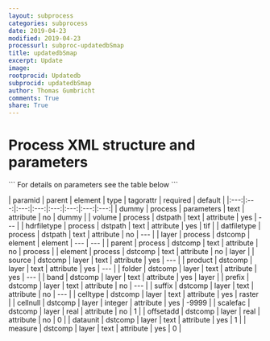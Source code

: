 ```yaml
---
layout: subprocess
categories: subprocess
date: 2019-04-23
modified: 2019-04-23
processurl: subproc-updatedbSmap
title: updatedbSmap
excerpt: Update
image: 
rootprocid: Updatedb
subprocid: updatedbSmap
author: Thomas Gumbricht
comments: True
share: True
---
```


<h1 class='foot-description'>Process XML structure and parameters</h1>
```
For details on parameters see the table below
<?xml version="1.0" ?>
<process>
  <!--Generated from python-->
  <userproj plotid="yourplotid" projectid="yourprojectid" siteid="yoursiteid" system="systemid" tractid="yourtractid" userid="youruserid"/>
  <period endday="DD" endmonth="MM" endyear="YYYY" seasonendday="DD" seasonendmonth="MM" seasonstartday="DD" seasonstartmonth="MM" startday="DD" startmonth="MM" startyear="YYYY" timestep="timestep"/>
  <parameters dummy="txtstring"/>
  <dstpath datfiletype="txtstring" hdrfiletype="txtstring" volume="txtstring"/>
  <dstcomp element="txtstring" parent="txtstring">
    <layer band="txtstring" cellnull="xyz" celltype="txtstring" dataunit="txtstring" folder="txtstring" measure="txtstring" offsetadd="xyz.abc" prefix="txtstring" product="txtstring" scalefac="xyz.abc" source="txtstring" suffix="txtstring"/>
  </dstcomp>
</process>
```

| paramid | parent | element | type | tagorattr | required | default |
|:---:|:---:|:---:|:---:|:---:|:---:|:---:|:---:|
| dummy | process | parameters | text | attribute | no | dummy |
| volume | process | dstpath | text | attribute | yes | --- |
| hdrfiletype | process | dstpath | text | attribute | yes | tif |
| datfiletype | process | dstpath | text | attribute | no | --- |
| layer | process | dstcomp | element | element | --- | --- |
| parent | process | dstcomp | text | attribute | no | process |
| element | process | dstcomp | text | attribute | no | layer |
| source | dstcomp | layer | text | attribute | yes | --- |
| product | dstcomp | layer | text | attribute | yes | --- |
| folder | dstcomp | layer | text | attribute | yes | --- |
| band | dstcomp | layer | text | attribute | yes | layer |
| prefix | dstcomp | layer | text | attribute | no | --- |
| suffix | dstcomp | layer | text | attribute | no | --- |
| celltype | dstcomp | layer | text | attribute | yes | raster |
| cellnull | dstcomp | layer | integer | attribute | yes | -9999 |
| scalefac | dstcomp | layer | real | attribute | no | 1 |
| offsetadd | dstcomp | layer | real | attribute | no | 0 |
| dataunit | dstcomp | layer | text | attribute | yes | 1 |
| measure | dstcomp | layer | text | attribute | yes | 0 |
